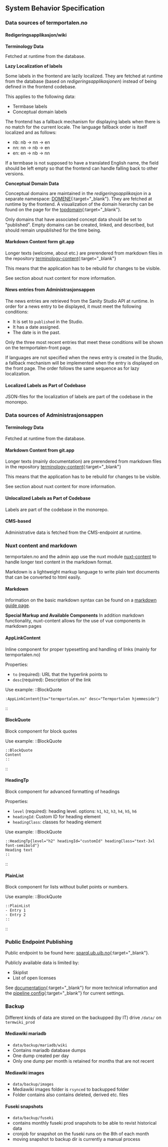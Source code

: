 ## System Behavior Specification

### Data sources of termportalen.no
#### Redigeringsapplikasjon/wiki
**Terminology Data**

Fetched at runtime from the database.

**Lazy Localization of labels**

Some labels in the frontend are lazily localized. They are fetched at
runtime from the database (based on _redigeringsapplikasjonen_) instead of
being defined in the frontend codebase.

This applies to the following data:

- Termbase labels
- Conceptual domain labels

The frontend has a fallback mechanism for displaying labels when there
is no match for the current locale. The language fallback order is
itself localized and as follows:

- nb: nb -> nn -> en
- nn: nn -> nb -> en
- en: en -> nb -> nn

If a termbase is not supposed to have a translated English name, the
field should be left empty so that the frontend can handle falling
back to other versions.

**Conceptual Domain Data**

Conceptual domains are maintained in the _redigeringsapplikasjon_ in a
separate namespace:
[DOMENE](https://wiki.terminologi.no/index.php?title=DOMENE:DOMENE){:target="\_blank"}.
They are fetched at runtime by the frontend. A visualization of the
domain hierarchy can be found on the page for the
[topdomain](https://wiki.terminologi.no/index.php?title=DOMENE:Toppdomene){:target="\_blank"}.

Only domains that have associated concept data should be set to
"published". Empty domains can be created, linked, and described, but
should remain unpublished for the time being.

#### Markdown Content form git.app
Longer texts (welcome, about etc.) are prerendered from markdown files
in the repository
[terminology-content](https://git.app.uib.no/spraksamlingane/terminologi/terminologi-content/-/tree/main/web){:target="\_blank"}

This means that the application has to be rebuild for changes to be visible.

See section about nuxt content for more information.

#### News entries from Administrasjonsappen
The news entries are retrieved from the Sanity Studio API at runtime. In order for a news entry to be displayed, it must meet the following conditions:
- It is set to `published` in the Studio.
- It has a date assigned.
- The date is in the past.

Only the three most recent entries that meet these conditions will be shown on the termportalen-front page.

If languages are not specified when the news entry is created in the Studio, a fallback mechanism will be implemented when the entry is displayed on the front page. The order follows the same sequence as for lazy localization.

#### Localized Labels as Part of Codebase
JSON-files for the localization of labels are part of the codebase in
the monorepo.

### Data sources of Administrasjonsappen
#### Terminology Data

Fetched at runtime from the database.

#### Markdown Content from git.app
Longer texts (mainly documentation) are prerendered from markdown
files in the repository
[terminology-content](https://git.app.uib.no/spraksamlingane/terminologi/terminologi-content/-/tree/main/admin){:target="\_blank"}

This means that the application has to be rebuild for changes to be visible.

See section about nuxt content for more information.

#### Unlocalized Labels as Part of Codebase
Labels are part of the codebase in the monorepo.


#### CMS-based
Administrative data is fetched from the CMS-endpoint at runtime.

### Nuxt content and markdown
termportalen.no and the admin app use the nuxt module
[nuxt-content](https://content.nuxt.com/) to handle longer text
content in the markdown format.

Markdown is a lightweight markup language to write plain text
documents that can be converted to html easily.

#### Markdown
Information on the basic markdown syntax can be found on a [markdown
guide page](https://www.markdownguide.org/cheat-sheet/).

**Special Markup and Available Components**
In addition markdown functionality, nuxt-content allows for the use of
vue components in markdown pages

#### AppLinkContent
Inline component for proper typesetting and handling of links (mainly for termportalen.no)

Properties:
- ``to`` (required): URL that the hyperlink points to
- ``desc``(required): Description of the link

Use example:
::BlockQuote
```
:AppLinkContent{to="termportalen.no" desc="Termportalen hjemmeside"}
```
::

#### BlockQuote
Block component for block quotes

Use example:
::BlockQuote
```
::BlockQuote
Content
::
```
::

#### HeadingTp
Block component for advanced formatting of headings

Properties:
- ``level`` (required): heading level. options: ``h1``, ``h2``, ``h3``, ``h4``, ``h5``, ``h6``
- ``headingId``: Custom ID for heading element
- ``headingClass``: classes for heading element

Use example:
::BlockQuote
```
::HeadingTp{level="h2" headingId="customId" headingClass="text-3xl font-semibold"}
Heading text
::
```
::

#### PlainList
Block component for lists without bullet points or numbers.

Use example:
::BlockQuote
```
::PlainList
- Entry 1
- Entry 2
::
```
::

### Public Endpoint Publishing

Public endpoint to be found here: [sparql.ub.uib.no](https://sparql.ub.uib.no){:target="\_blank"}.

Publicly available data is limited by:

- Skiplist
- List of open licenses

See
[documentation](https://git.app.uib.no/spraksamlingane/terminologi/terminologi-meta#update-public-sparql-endpoint){:target="\_blank"}
for more technical information and the [pipeline
config](https://git.app.uib.no/spraksamlingane/terminologi/terminologi-meta/-/pipeline_schedules){:target="\_blank"}
for current settings.

### Backup
Different kinds of data are stored on the backupped (by IT) drive `/data/` on `termwiki_prod`

#### Mediawiki mariadb
- `data/backup/mariadb/wiki`
- Contains mariadb database dumps
- One dump created per day
- Only one dump per month is retained for months that are not recent

#### Mediawiki images
- `data/backup/images`
- Mediawiki images folder is `rsynced` to backupped folder
- Folder contains also contains deleted, derived etc. files

#### Fuseki snapshots
- `data/backup/fuseki`
- contains monthly fuseki prod snapshots to be able to revist historical data
- cronjob for snapshot on the fuseki runs on the 8th of each month
- moving snapshot to backup dir is currently a manual process
